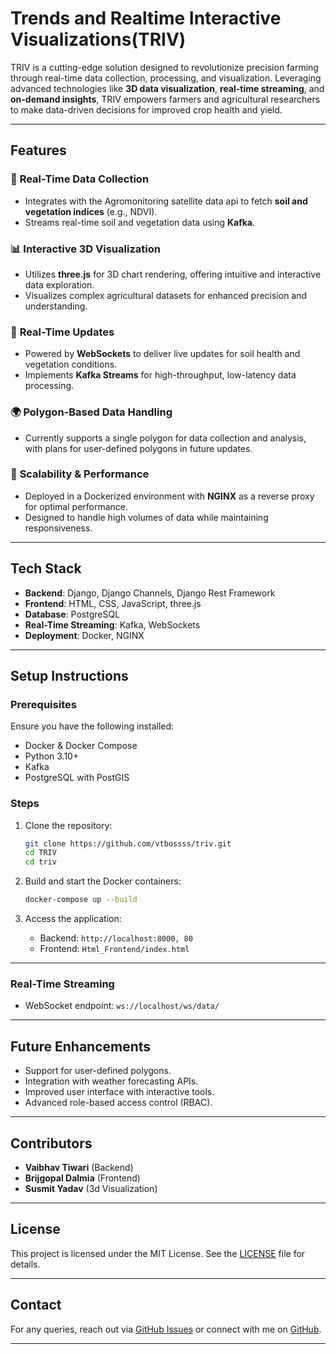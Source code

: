 # **Trends and Realtime Interactive Visualizations(TRIV)**

TRIV is a cutting-edge solution designed to revolutionize precision farming through real-time data collection, processing, and visualization. Leveraging advanced technologies like **3D data visualization**, **real-time streaming**, and **on-demand insights**, TRIV empowers farmers and agricultural researchers to make data-driven decisions for improved crop health and yield.

---

## **Features**

### 🌱 **Real-Time Data Collection**
- Integrates with the Agromonitoring satellite data api to fetch **soil and vegetation indices** (e.g., NDVI).
- Streams real-time soil and vegetation data using **Kafka**.

### 📊 **Interactive 3D Visualization**
- Utilizes **three.js** for 3D chart rendering, offering intuitive and interactive data exploration.
- Visualizes complex agricultural datasets for enhanced precision and understanding.

### 📡 **Real-Time Updates**
- Powered by **WebSockets** to deliver live updates for soil health and vegetation conditions.
- Implements **Kafka Streams** for high-throughput, low-latency data processing.

### 🌍 **Polygon-Based Data Handling**
- Currently supports a single polygon for data collection and analysis, with plans for user-defined polygons in future updates.

### 🚀 **Scalability & Performance**
- Deployed in a Dockerized environment with **NGINX** as a reverse proxy for optimal performance.
- Designed to handle high volumes of data while maintaining responsiveness.

---

## **Tech Stack**

- **Backend**: Django, Django Channels, Django Rest Framework
- **Frontend**: HTML, CSS, JavaScript, three.js  
- **Database**: PostgreSQL  
- **Real-Time Streaming**: Kafka, WebSockets  
- **Deployment**: Docker, NGINX  

---

## **Setup Instructions**

### **Prerequisites**
Ensure you have the following installed:
- Docker & Docker Compose  
- Python 3.10+  
- Kafka  
- PostgreSQL with PostGIS  

### **Steps**
1. Clone the repository:
   ```bash
   git clone https://github.com/vtbossss/triv.git
   cd TRIV
   cd triv
   ```

2. Build and start the Docker containers:
   ```bash
   docker-compose up --build
   ```

3. Access the application:
   - Backend: `http://localhost:8000, 80`
   - Frontend: `Html_Frontend/index.html`

---

### **Real-Time Streaming**
- WebSocket endpoint: `ws://localhost/ws/data/`

---

## **Future Enhancements**
- Support for user-defined polygons.  
- Integration with weather forecasting APIs.  
- Improved user interface with interactive tools.  
- Advanced role-based access control (RBAC).  

---

## **Contributors**
- **Vaibhav Tiwari** (Backend)  
- **Brijgopal Dalmia** (Frontend)
- **Susmit Yadav** (3d Visualization) 

---

## **License**
This project is licensed under the MIT License. See the [LICENSE](LICENSE) file for details.

---

## **Contact**
For any queries, reach out via [GitHub Issues](https://github.com/vtbossss/triv/issues) or connect with me on [GitHub](https://github.com/vtbossss).

---
